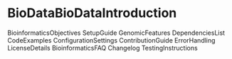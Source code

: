 # BioDataBioDataIntroduction
BioinformaticsObjectives
SetupGuide
GenomicFeatures
DependenciesList
CodeExamples
ConfigurationSettings
ContributionGuide
ErrorHandling
LicenseDetails
BioinformaticsFAQ
Changelog
TestingInstructions
